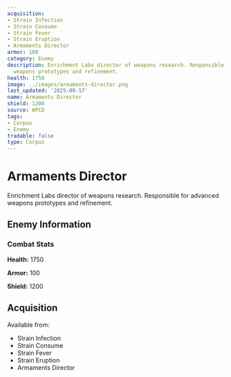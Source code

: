 ```yaml
---
acquisition:
- Strain Infection
- Strain Consume
- Strain Fever
- Strain Eruption
- Armaments Director
armor: 100
category: Enemy
description: Enrichment Labs director of weapons research. Responsible for advanced
  weapons prototypes and refinement.
health: 1750
image: ../images/armaments-director.png
last_updated: '2025-09-17'
name: Armaments Director
shield: 1200
source: WFCD
tags:
- Corpus
- Enemy
tradable: false
type: Corpus
---
```


# Armaments Director

Enrichment Labs director of weapons research. Responsible for advanced weapons prototypes and refinement.

## Enemy Information

### Combat Stats

**Health:** 1750

**Armor:** 100

**Shield:** 1200

## Acquisition

Available from:
- Strain Infection
- Strain Consume
- Strain Fever
- Strain Eruption
- Armaments Director

